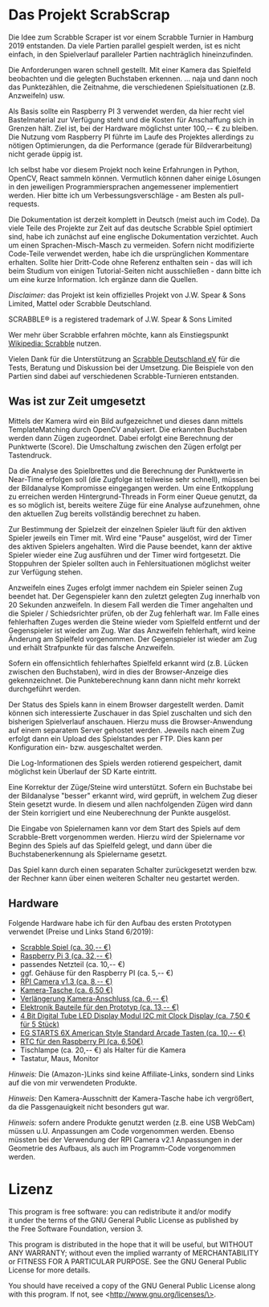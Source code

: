 # Das Projekt ScrabScrap

Die Idee zum Scrabble Scraper ist vor einem Scrabble Turnier in Hamburg
2019 entstanden.  Da viele Partien parallel gespielt werden, ist es
nicht einfach, in den Spielverlauf paralleler Partien nachträglich
hineinzufinden.

Die Anforderungen waren schnell gestellt. Mit einer Kamera das Spielfeld
beobachten und die gelegten Buchstaben erkennen.
... naja und dann noch das Punktezählen, die Zeitnahme, die
verschiedenen Spielsituationen (z.B. Anzweifeln) usw.

Als Basis sollte ein Raspberry PI 3 verwendet werden, da hier recht viel
Bastelmaterial zur Verfügung steht und die Kosten für Anschaffung sich
in Grenzen hält. Ziel ist, bei der Hardware möglichst unter 100,-- €
zu bleiben. Die Nutzung vom Raspberry PI führte im Laufe des Projektes
allerdings zu nötigen Optimierungen, da die Performance (gerade für
Bildverarbeitung) nicht gerade üppig ist.

Ich selbst habe vor diesem Projekt noch keine Erfahrungen in Python,
OpenCV, React sammeln können. Vermutlich können daher einige Lösungen
in den jeweiligen Programmiersprachen angemessener implementiert
werden. Hier bitte ich um Verbessungsverschläge - am Besten als
pull-requests.

Die Dokumentation ist derzeit komplett in Deutsch (meist auch im Code).
Da viele Teile des Projekte zur Zeit auf das deutsche Scrabble Spiel
optimiert sind, habe ich zunächst auf eine englische Dokumentation
verzichtet. Auch um einen Sprachen-Misch-Masch zu vermeiden. Sofern
nicht modifizierte Code-Teile verwendet werden, habe ich die
ursprünglichen Kommentare erhalten. Sollte hier Dritt-Code ohne Referenz
enthalten sein - das will ich beim Studium von einigen Tutorial-Seiten
nicht ausschließen - dann bitte ich um eine kurze Information. Ich
ergänze dann die Quellen.

*Disclaimer:* das Projekt ist kein offizielles Projekt von J.W. Spear &
Sons Limited, Mattel oder Scrabble Deutschland.

SCRABBLE® is a registered trademark of J.W. Spear & Sons Limited

Wer mehr über Scrabble erfahren möchte, kann als Einstiegspunkt
[Wikipedia: Scrabble](https://de.wikipedia.org/wiki/Scrabble)
nutzen.

Vielen Dank für die Unterstützung an
[Scrabble Deutschland eV](http://scrabble-info.de/) für die Tests,
Beratung und Diskussion bei der Umsetzung. Die Beispiele von den Partien
sind dabei auf verschiedenen Scrabble-Turnieren entstanden.


## Was ist zur Zeit umgesetzt

Mittels der Kamera wird ein Bild aufgezeichnet und dieses dann mittels
TemplateMatching durch OpenCV analysiert. Die erkannten Buchstaben 
werden dann Zügen zugeordnet. Dabei erfolgt eine Berechnung der Punktwerte
(Score). Die Umschaltung zwischen den Zügen erfolgt per Tastendruck.

Da die Analyse des Spielbrettes und die Berechnung der Punktwerte in
Near-Time erfolgen soll (die Zugfolge ist teilweise sehr schnell), müssen 
bei der Bildanalyse Kompromisse eingegangen werden. Um eine Entkopplung
zu erreichen werden Hintergrund-Threads in Form einer Queue genutzt, da 
es so möglich ist, bereits weitere Züge für eine Analyse aufzunehmen, 
ohne den aktuellen Zug bereits vollständig berechnet zu haben.

Zur Bestimmung der Spielzeit der einzelnen Spieler läuft für den
aktiven Spieler jeweils ein Timer mit. Wird eine "Pause" ausgelöst,
wird der Timer des aktiven Spielers angehalten. Wird die Pause
beendet, kann der aktive Spieler wieder eine Zug ausführen und
der Timer wird fortgesetzt. Die Stoppuhren der Spieler sollten auch in
Fehlersituationen möglichst weiter zur Verfügung stehen.

Anzweifeln eines Zuges erfolgt immer nachdem ein Spieler seinen Zug
beendet hat. Der Gegenspieler kann den zuletzt gelegten Zug innerhalb
von 20 Sekunden anzweifeln. In diesem Fall werden die Timer angehalten
und die Spieler / Schiedsrichter prüfen, ob der Zug fehlerhaft war.
Im Falle eines fehlerhaften Zuges werden die Steine wieder vom Spielfeld
entfernt und der Gegenspieler ist wieder am Zug. War das Anzweifeln
fehlerhaft, wird keine Änderung am Spielfeld vorgenommen. Der
Gegenspieler ist wieder am Zug und erhält Strafpunkte für das falsche
Anzweifeln.

Sofern ein offensichtlich fehlerhaftes Spielfeld erkannt wird (z.B.
Lücken zwischen den Buchstaben), wird in dies der Browser-Anzeige dies 
gekennzeichnet. Die Punkteberechnung kann dann nicht mehr korrekt durchgeführt 
werden.

Der Status des Spiels kann in einem Browser dargestellt werden.
Damit können sich interessierte Zuschauer in das Spiel zuschalten und
sich den bisherigen Spielverlauf anschauen. Hierzu muss die Browser-Anwendung
auf einem separatem Server gehostet werden. Jeweils nach einem Zug erfolgt
dann ein Upload des Spielstandes per FTP. Dies kann per Konfiguration ein- bzw.
ausgeschaltet werden.

Die Log-Informationen des Spiels werden rotierend gespeichert,
damit möglichst kein Überlauf der SD Karte eintritt.

Eine Korrektur der Züge/Steine wird unterstützt. Sofern ein Buchstabe bei
der Bildanalyse "besser" erkannt wird, wird geprüft, in welchem Zug dieser
Stein gesetzt wurde. In diesem und allen nachfolgenden Zügen wird dann der 
Stein korrigiert und eine Neuberechnung der Punkte ausgelöst.

Die Eingabe von Spielernamen kann vor dem Start des Spiels auf dem Scrabble-Brett
vorgenommen werden. Hierzu wird der Spielername vor Beginn des Spiels auf 
das Spielfeld gelegt, und dann über die Buchstabenerkennung als Spielername
gesetzt.

Das Spiel kann durch einen separaten Schalter zurückgesetzt werden bzw. der 
Rechner kann über einen weiteren Schalter neu gestartet werden.


## Hardware

Folgende Hardware habe ich für den Aufbau des ersten Prototypen verwendet
(Preise und Links Stand 6/2019):

*   [Scrabble Spiel (ca. 30,-- €)](https://www.amazon.de/Mattel-Y9598-Scrabble-Original-Kreuzwortspiel/dp/B009NFGI5Y)
*   [Raspberry Pi 3 (ca. 32,-- €)](https://www.amazon.de/Raspberry-Pi-Model-ARM-Cortex-A53-Bluetooth/dp/B01CD5VC92)
*   passendes Netzteil (ca. 10,-- €)
*   ggf. Gehäuse für den Raspberry PI (ca. 5,-- €)
*   [RPI Camera v1.3 (ca. 8,-- €)](https://www.amazon.de/gp/product/B01M6UCEM5)
*   [Kamera-Tasche (ca. 6,50 €)](https://www.amazon.de/gp/product/B00IJZJKK4/)
*   [Verlängerung Kamera-Anschluss (ca. 6,-- €)](https://www.amazon.de/gp/product/B071213Q35)
*   [Elektronik Bauteile für den Prototyp (ca. 13,-- €)](https://www.amazon.de/gp/product/B01J79YG8G)
*   [4 Bit Digital Tube LED Display Modul I2C mit Clock Display (ca. 7,50 € für 5 Stück)](https://www.amazon.de/AZDelivery-Digital-Display-Arduino-Raspberry/dp/B078S7Q6X7)
*   [EG STARTS 6X American Style Standard Arcade Tasten (ca. 10,-- €)](https://www.amazon.de/dp/B07GBSJX2H)
*   [RTC für den Raspberry PI (ca. 6,50€)](https://www.amazon.de/gp/product/B01M2B7HQB)
*   Tischlampe (ca. 20,-- €) als Halter für die Kamera
*   Tastatur, Maus, Monitor

*Hinweis:* Die (Amazon-)Links sind keine Affiliate-Links, sondern sind
Links auf die von mir verwendeten Produkte.

*Hinweis:* Den Kamera-Ausschnitt der Kamera-Tasche habe ich vergrößert,
da die Passgenauigkeit nicht besonders gut war.

*Hinweis:* sofern andere Produkte genutzt werden (z.B. eine USB WebCam)
müssen u.U. Anpassungen am Code vorgenommen werden. Ebenso müssten bei
der Verwendung der RPI Camera v2.1 Anpassungen in der Geometrie des
Aufbaus, als auch im Programm-Code vorgenommen werden.


# Lizenz

 This program is free software: you can redistribute it and/or modify  
 it under the terms of the GNU General Public License as published by  
 the Free Software Foundation, version 3.

 This program is distributed in the hope that it will be useful, but 
 WITHOUT ANY WARRANTY; without even the implied warranty of 
 MERCHANTABILITY or FITNESS FOR A PARTICULAR PURPOSE. See the GNU 
 General Public License for more details.

 You should have received a copy of the GNU General Public License 
 along with this program. If not, see \<http://www.gnu.org/licenses/\>.
